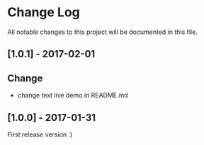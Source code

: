# Change Log
All notable changes to this project will be documented in this file.

## [1.0.1] - 2017-02-01

## Change
- change text live demo in README.md


## [1.0.0] - 2017-01-31
First release version :)
